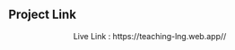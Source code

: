 ## Project Link

<p align="center">Live Link : https://teaching-lng.web.app// <p />
  <!-- <h3 align="center"><a href="https://teaching-lng.web.app/ ">Teaching.Ing</a></h3> -->
